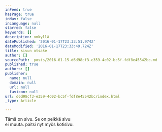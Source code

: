 ```yaml
---
inFeed: true
hasPage: true
inNav: false
inLanguage: null
starred: false
keywords: []
description: onkyllä
datePublished: '2016-01-17T23:33:51.974Z'
dateModified: '2016-01-17T23:33:49.724Z'
title: sivun otsake
author: []
sourcePath: _posts/2016-01-15-d6d98cf3-e359-4c02-bc5f-fdf8e45542bc.md
published: true
authors: []
publisher:
  name: null
  domain: null
  url: null
  favicon: null
url: d6d98cf3-e359-4c02-bc5f-fdf8e45542bc/index.html
_type: Article

---
```

Tämä on sivu. Se on pelkkä sivu  
ei muuta. paitsi nyt myös kotisivu.